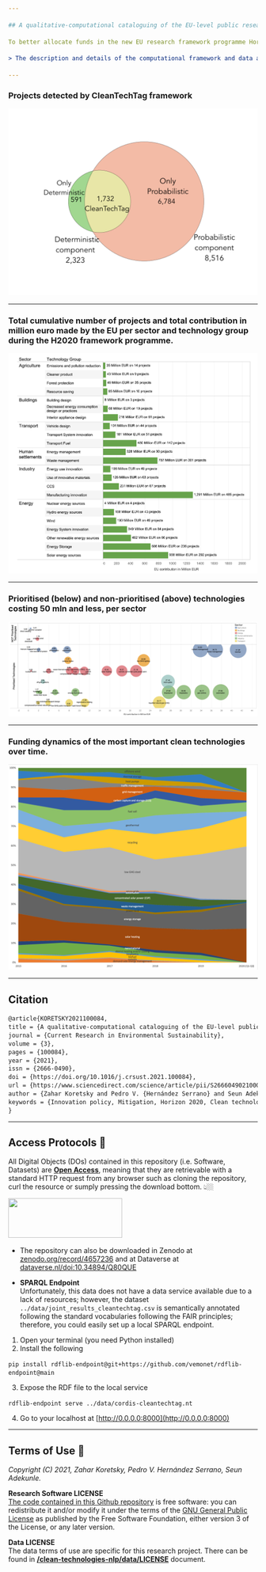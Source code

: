 ```yaml
---

## A qualitative-computational cataloguing of the EU-level public research and innovation portfolio of clean energy technologies (2014–2020)

To better allocate funds in the new EU research framework programme Horizon Europe, an assessment of current and past efforts is crucial. In this paper **we develop and apply a multi-method qualitative and computational approach to provide a catalogue of climate crisis mitigation technologies on the EU level between 2014 and 2020**. Using the approach, we observed no public EU-level funding for multiple technologies prioritised by the EU, such as low-carbon production and use of cement and chemicals, electric battery, and a number of industrial decarbonisation processes. We observed a rising trend in the funding of solar power and onshore wind, the adjacent to them power-to-X technology, as well as recycling. At the same time, the shares of funding into fuel cell, biofuel, demand-side energy management, microgrids, and waste management show a decline trend. With note of the exploratory character of the present paper, we propose that the EU Horizon 2020 funding of clean technologies only partially reflected the expectations of key institutionalised EU actors due to the existence of many non-funded prioritised technologies.

> The description and details of the computational framework and data analysis together with the data and file usage is described here: **[Data Analysis Description](https://github.com/MaastrichtU-IDS/clean-technologies-nlp/tree/master/notebooks/README.md)**

---
```


### Projects detected by CleanTechTag framework 
![](images/figure1.png)  

---

### Total cumulative number of projects and total contribution in million euro made by the EU per sector and technology group during the H2020 framework programme. 
![](images/figure3.png)  

---

### Prioritised (below) and non-prioritised (above) technologies costing 50 mln and less, per sector
![](images/figure4b.png)  

---

### Funding dynamics of the most important clean technologies over time.
![](images/figure4.png)  

---
## Citation

```latex
@article{KORETSKY2021100084,
title = {A qualitative-computational cataloguing of the EU-level public research and innovation portfolio of clean energy technologies (2014–2020)},
journal = {Current Research in Environmental Sustainability},
volume = {3},
pages = {100084},
year = {2021},
issn = {2666-0490},
doi = {https://doi.org/10.1016/j.crsust.2021.100084},
url = {https://www.sciencedirect.com/science/article/pii/S2666049021000608},
author = {Zahar Koretsky and Pedro V. {Hernández Serrano} and Seun Adekunle and Michel Dumontier},
keywords = {Innovation policy, Mitigation, Horizon 2020, Clean technology, Sustainability, Text mining}
}
```
---
## Access Protocols 🔐 

All Digital Objects (DOs) contained in this repository (i.e. Software, Datasets) are **[Open Access](https://en.wikipedia.org/wiki/Open_access)**, meaning that they are retrievable with a standard HTTP request from any browser such as cloning the repository, curl the resource or sumply pressing the download bottom. 👆🏼  

<img src="https://s3.amazonaws.com/libapps/accounts/33900/images/OAlogo.jpg" width="230" height="80">

- The repository can also be downloaded in  Zenodo at [zenodo.org/record/4657236](https://zenodo.org/record/4657236/files/MaastrichtU-IDS/clean-technologies-nlp-1.0.zip?download=1) and at Dataverse at [dataverse.nl/doi:10.34894/Q80QUE](https://dataverse.nl/dataset.xhtml?persistentId=doi:10.34894/Q80QUE)

- **SPARQL Endpoint**  
Unfortunately, this data does not have a data service available due to a lack of resources; however, the dataset `../data/joint_results_cleantechtag.csv` is semantically annotated following the standard vocabularies following the FAIR principles; therefore, you could easily set up a local SPARQL endpoint.
1. Open your terminal (you need Python installed)
2. Install the following 

`pip install rdflib-endpoint@git+https://github.com/vemonet/rdflib-endpoint@main`

3. Expose the RDF file to the local service 

`rdflib-endpoint serve ../data/cordis-cleantechtag.nt`

4. Go to your localhost at [http://0.0.0.0:8000](http://0.0.0.0:8000)

---
## Terms of Use 📃

*Copyright (C) 2021, Zahar Koretsky, Pedro V. Hernández Serrano, Seun Adekunle.*  

**Research Software LICENSE**  
[The code contained in this Github repository](https://nbviewer.org/github/MaastrichtU-IDS/clean-technologies-nlp/tree/master/notebooks/) is free software: you can redistribute it and/or modify it under the terms of the [GNU General Public License](https://www.gnu.org/licenses/gpl-3.0.html) as published by the Free Software Foundation, either version 3 of the License, or any later version.

**Data LICENSE**  
The data terms of use are specific for this research project. There can be found in **[/clean-technologies-nlp/data/LICENSE](https://github.com/MaastrichtU-IDS/clean-technologies-nlp/tree/master/data/LICENSE)** document.

